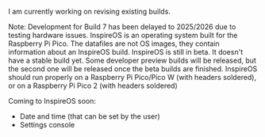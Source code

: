 I am currently working on revising existing builds.

Note: Development for Build 7 has been delayed to 2025/2026 due to testing hardware issues.
InspireOS is an operating system built for the Raspberry Pi Pico.
The datafiles are not OS images, they contain information about an InspireOS build.
InspireOS is still in beta. It doesn't have a stable build yet. Some developer preview builds will be released, but the second one will be released once the beta builds are finished.
InspireOS should run properly on a Raspberry Pi Pico/Pico W (with headers soldered), or on a Raspberry Pi Pico 2 (with headers soldered)

Coming to InspireOS soon:
- Date and time (that can be set by the user)
- Settings console
